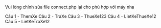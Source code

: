 Vui lòng chỉnh sửa file connect.php lại cho phù hợp với máy nha

Câu 1 - ThemXe
Câu 2 - TraXe
Câu 3 - ThueXe123
Câu 4 - LietKeThueXe12
Câu 5 - LietKeTraXe12
